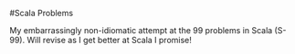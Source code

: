 #Scala Problems

My embarrassingly non-idiomatic attempt at the 99 problems in Scala (S-99).
Will revise as I get better at Scala I promise!
